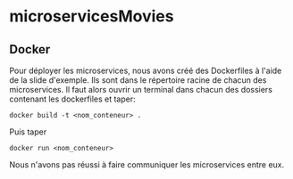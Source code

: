 # microservicesMovies

## Docker

Pour déployer les microservices, nous avons créé des Dockerfiles à l'aide de la slide d'exemple. Ils sont dans le répertoire racine de chacun des microservices.
Il faut alors ouvrir un terminal dans chacun des dossiers contenant les dockerfiles et taper:

`docker build -t <nom_conteneur> .`

Puis taper

`docker run <nom_conteneur>`

Nous n'avons pas réussi à faire communiquer les microservices entre eux.